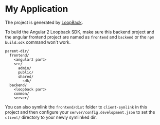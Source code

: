 # My Application

The project is generated by [LoopBack](http://loopback.io).

To build the Angular 2 Loopback SDK, make sure this backend project and the angular frontend project are named as `frontend` and `backend` or the `npm build:sdk` command won't work.

```
parent-dir/
  frontend/
    <angular2 part>
    src/
      admin/
      public/
      shared/
        sdk/
  backend/
    <loopback part>
    common/
    server/
```

You can also symlink the `frontend/dist` folder to `client-symlink` in this project and then configure your `server/config.development.json` to set the `client/` directory to your newly symlinked dir.  
